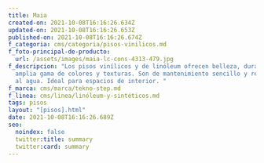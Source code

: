 ```yaml
---
title: Maia
created-on: 2021-10-08T16:16:26.634Z
updated-on: 2021-10-08T16:16:26.653Z
published-on: 2021-10-08T16:16:26.674Z
f_categoria: cms/categoria/pisos-vinilicos.md
f_foto-principal-de-producto:
  url: /assets/images/maia-lc-cons-4313-479.jpg
f_descripcion: "Los pisos vinílicos y de linóleum ofrecen belleza, durabilidad y
  amplia gama de colores y texturas. Son de mantenimiento sencillo y resistentes
  al agua. Ideal para espacios de interior. "
f_marca: cms/marca/tekno-step.md
f_linea: cms/linea/linóleum-y-sintéticos.md
tags: pisos
layout: "[pisos].html"
date: 2021-10-08T16:16:26.689Z
seo:
  noindex: false
  twitter:title: summary
  twitter:card: summary
---
```

